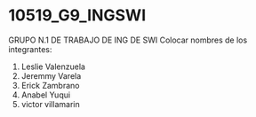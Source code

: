 # 10519_G9_INGSWI
GRUPO N.1 DE TRABAJO DE ING DE SWI
Colocar nombres de los integrantes:
1. Leslie Valenzuela
2. Jeremmy Varela
3. Erick Zambrano
4. Anabel Yuqui 
5. victor villamarin
